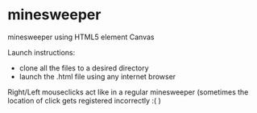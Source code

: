 # minesweeper
minesweeper using HTML5 element Canvas

Launch instructions:
 * clone all the files to a desired directory
 * launch the .html file using any internet browser
 
Right/Left mouseclicks act like in a regular minesweeper (sometimes the location of click gets registered incorrectly :( )
